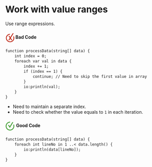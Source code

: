 # Work with value ranges

Use range expressions.

<h4><img align="center" height="30" src="../img/BadCode.png"> Bad Code</h4>

```bal
function processData(string[] data) {
    int index = 0;
    foreach var val in data {
        index += 1;
        if (index == 1) {
            continue; // Need to skip the first value in array
        }
        io:println(val);
    }
}
```

- Need to maintain a separate index.
- Need to check whether the value equals to `1` in each iteration.

<h4><img align="center" height="30" src="../img/GoodCode.png"> Good Code</h4>

```bal
function processData(string[] data) {
    foreach int lineNo in 1 ..< data.length() {
        io:println(data[lineNo]);
    }
}
```